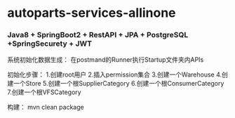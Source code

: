 # autoparts-services-allinone

### Java8 + SpringBoot2 + RestAPI + JPA + PostgreSQL +SpringSecurety + JWT





系统初始化数据生成：
在postmand的Runner执行Startup文件夹内APIs

初始化步骤：
1.创建root用户
2.插入permission集合
3.创建一个Warehouse
4.创建一个Store
5.创建一个根SupplierCategory
6.创建一个根ConsumerCategory
7.创建一个根VFSCategory


构建：
mvn clean package